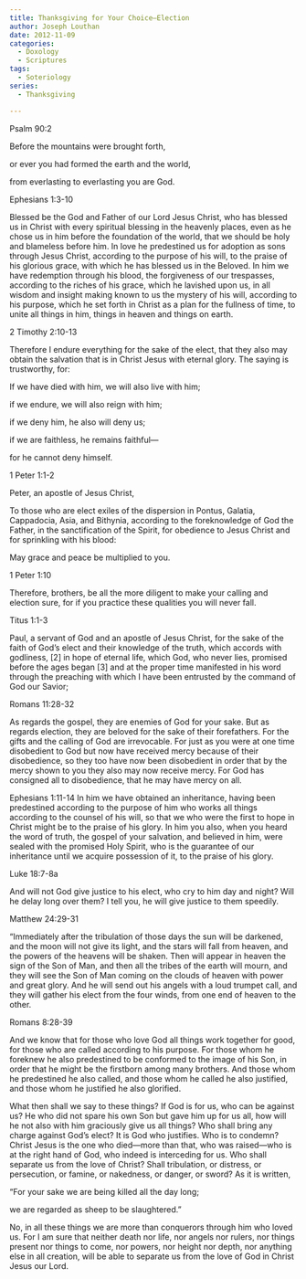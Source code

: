 ```yaml
---
title: Thanksgiving for Your Choice—Election
author: Joseph Louthan
date: 2012-11-09
categories:
  - Doxology
  - Scriptures
tags:
  - Soteriology
series:
  - Thanksgiving

---
```

Psalm 90:2
  
Before the mountains were brought forth,
  
or ever you had formed the earth and the world,
  
from everlasting to everlasting you are God.

Ephesians 1:3-10
  
Blessed be the God and Father of our Lord Jesus Christ, who has blessed us in Christ with every spiritual blessing in the heavenly places, even as he chose us in him before the foundation of the world, that we should be holy and blameless before him. In love he predestined us for adoption as sons through Jesus Christ, according to the purpose of his will, to the praise of his glorious grace, with which he has blessed us in the Beloved. In him we have redemption through his blood, the forgiveness of our trespasses, according to the riches of his grace, which he lavished upon us, in all wisdom and insight making known to us the mystery of his will, according to his purpose, which he set forth in Christ as a plan for the fullness of time, to unite all things in him, things in heaven and things on earth.

2 Timothy 2:10-13
  
Therefore I endure everything for the sake of the elect, that they also may obtain the salvation that is in Christ Jesus with eternal glory. The saying is trustworthy, for:

If we have died with him, we will also live with him;
  
if we endure, we will also reign with him;
  
if we deny him, he also will deny us;
  
if we are faithless, he remains faithful—
  
for he cannot deny himself.

1 Peter 1:1-2
  
Peter, an apostle of Jesus Christ,
  
To those who are elect exiles of the dispersion in Pontus, Galatia, Cappadocia, Asia, and Bithynia, according to the foreknowledge of God the Father, in the sanctification of the Spirit, for obedience to Jesus Christ and for sprinkling with his blood:
  
May grace and peace be multiplied to you.

1 Peter 1:10
  
Therefore, brothers, be all the more diligent to make your calling and election sure, for if you practice these qualities you will never fall.

Titus 1:1-3
  
Paul, a servant of God and an apostle of Jesus Christ, for the sake of the faith of God’s elect and their knowledge of the truth, which accords with godliness, [2] in hope of eternal life, which God, who never lies, promised before the ages began [3] and at the proper time manifested in his word through the preaching with which I have been entrusted by the command of God our Savior;

Romans 11:28-32
  
As regards the gospel, they are enemies of God for your sake. But as regards election, they are beloved for the sake of their forefathers. For the gifts and the calling of God are irrevocable. For just as you were at one time disobedient to God but now have received mercy because of their disobedience, so they too have now been disobedient in order that by the mercy shown to you they also may now receive mercy. For God has consigned all to disobedience, that he may have mercy on all.

Ephesians 1:11-14 In him we have obtained an inheritance, having been predestined according to the purpose of him who works all things according to the counsel of his will, so that we who were the first to hope in Christ might be to the praise of his glory. In him you also, when you heard the word of truth, the gospel of your salvation, and believed in him, were sealed with the promised Holy Spirit, who is the guarantee of our inheritance until we acquire possession of it, to the praise of his glory.

Luke 18:7-8a
  
And will not God give justice to his elect, who cry to him day and night? Will he delay long over them? I tell you, he will give justice to them speedily.

Matthew 24:29-31
  
“Immediately after the tribulation of those days the sun will be darkened, and the moon will not give its light, and the stars will fall from heaven, and the powers of the heavens will be shaken. Then will appear in heaven the sign of the Son of Man, and then all the tribes of the earth will mourn, and they will see the Son of Man coming on the clouds of heaven with power and great glory. And he will send out his angels with a loud trumpet call, and they will gather his elect from the four winds, from one end of heaven to the other.

Romans 8:28-39
  
And we know that for those who love God all things work together for good, for those who are called according to his purpose. For those whom he foreknew he also predestined to be conformed to the image of his Son, in order that he might be the firstborn among many brothers. And those whom he predestined he also called, and those whom he called he also justified, and those whom he justified he also glorified.

What then shall we say to these things? If God is for us, who can be against us? He who did not spare his own Son but gave him up for us all, how will he not also with him graciously give us all things? Who shall bring any charge against God’s elect? It is God who justifies. Who is to condemn? Christ Jesus is the one who died—more than that, who was raised—who is at the right hand of God, who indeed is interceding for us. Who shall separate us from the love of Christ? Shall tribulation, or distress, or persecution, or famine, or nakedness, or danger, or sword? As it is written,

“For your sake we are being killed all the day long;
  
we are regarded as sheep to be slaughtered.”

No, in all these things we are more than conquerors through him who loved us. For I am sure that neither death nor life, nor angels nor rulers, nor things present nor things to come, nor powers, nor height nor depth, nor anything else in all creation, will be able to separate us from the love of God in Christ Jesus our Lord.